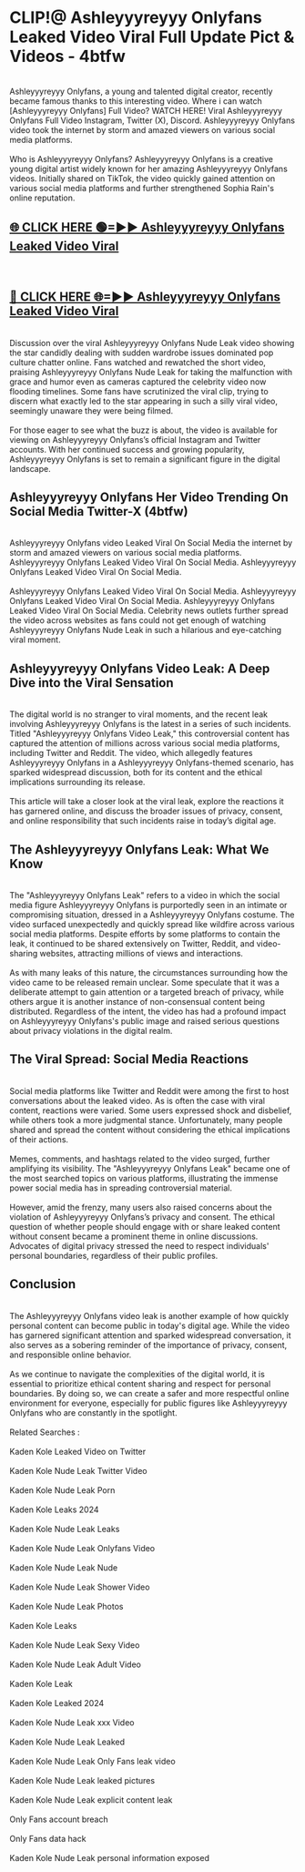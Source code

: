 # CLIP!@ Ashleyyyreyyy Onlyfans Leaked Video Viral Full Update Pict & Videos - 4btfw
<br>
Ashleyyyreyyy Onlyfans, a young and talented digital creator, recently became famous thanks to this interesting video. Where i can watch [Ashleyyyreyyy Onlyfans] Full Video? WATCH HERE! Viral Ashleyyyreyyy Onlyfans Full Video Instagram, Twitter (X), Discord. Ashleyyyreyyy Onlyfans video took the internet by storm and amazed viewers on various social media platforms.
<br><br>
Who is Ashleyyyreyyy Onlyfans? Ashleyyyreyyy Onlyfans is a creative young digital artist widely known for her amazing Ashleyyyreyyy Onlyfans videos. Initially shared on TikTok, the video quickly gained attention on various social media platforms and further strengthened Sophia Rain's online reputation.
<br>
<h2><a href="https://bestclip.site?title=Ashleyyyreyyy_Onlyfans">🌐 CLICK HERE 🟢=►► Ashleyyyreyyy Onlyfans Leaked Video Viral</a></h2>
<br>
<h2><a href="https://bestclip.site?title=Ashleyyyreyyy_Onlyfans">🔴 CLICK HERE 🌐=►► Ashleyyyreyyy Onlyfans Leaked Video Viral</a></h2>
<br>
Discussion over the viral Ashleyyyreyyy Onlyfans Nude Leak video showing the star candidly dealing with sudden wardrobe issues dominated pop culture chatter online. Fans watched and rewatched the short video, praising Ashleyyyreyyy Onlyfans Nude Leak for taking the malfunction with grace and humor even as cameras captured the celebrity video now flooding timelines. Some fans have scrutinized the viral clip, trying to discern what exactly led to the star appearing in such a silly viral video, seemingly unaware they were being filmed.
<br><br>
For those eager to see what the buzz is about, the video is available for viewing on Ashleyyyreyyy Onlyfans’s official Instagram and Twitter accounts. With her continued success and growing popularity, Ashleyyyreyyy Onlyfans is set to remain a significant figure in the digital landscape.
<br>
<h2>Ashleyyyreyyy Onlyfans Her Video Trending On Social Media Twitter-X (4btfw)</h2>
<br>
Ashleyyyreyyy Onlyfans video Leaked Viral On Social Media the internet by storm and amazed viewers on various social media platforms. Ashleyyyreyyy Onlyfans Leaked Video Viral On Social Media. Ashleyyyreyyy Onlyfans Leaked Video Viral On Social Media.
<br><br>
Ashleyyyreyyy Onlyfans Leaked Video Viral On Social Media. Ashleyyyreyyy Onlyfans Leaked Video Viral On Social Media. Ashleyyyreyyy Onlyfans Leaked Video Viral On Social Media. Celebrity news outlets further spread the video across websites as fans could not get enough of watching Ashleyyyreyyy Onlyfans Nude Leak in such a hilarious and eye-catching viral moment.
<br>
<h2>Ashleyyyreyyy Onlyfans Video Leak: A Deep Dive into the Viral Sensation</h2>
<br>
The digital world is no stranger to viral moments, and the recent leak involving Ashleyyyreyyy Onlyfans is the latest in a series of such incidents. Titled "Ashleyyyreyyy Onlyfans Video Leak," this controversial content has captured the attention of millions across various social media platforms, including Twitter and Reddit. The video, which allegedly features Ashleyyyreyyy Onlyfans in a Ashleyyyreyyy Onlyfans-themed scenario, has sparked widespread discussion, both for its content and the ethical implications surrounding its release.
<br><br>
This article will take a closer look at the viral leak, explore the reactions it has garnered online, and discuss the broader issues of privacy, consent, and online responsibility that such incidents raise in today’s digital age.
<br>
<h2>The Ashleyyyreyyy Onlyfans Leak: What We Know</h2>
<br>
The "Ashleyyyreyyy Onlyfans Leak" refers to a video in which the social media figure Ashleyyyreyyy Onlyfans is purportedly seen in an intimate or compromising situation, dressed in a Ashleyyyreyyy Onlyfans costume. The video surfaced unexpectedly and quickly spread like wildfire across various social media platforms. Despite efforts by some platforms to contain the leak, it continued to be shared extensively on Twitter, Reddit, and video-sharing websites, attracting millions of views and interactions.
<br><br>
As with many leaks of this nature, the circumstances surrounding how the video came to be released remain unclear. Some speculate that it was a deliberate attempt to gain attention or a targeted breach of privacy, while others argue it is another instance of non-consensual content being distributed. Regardless of the intent, the video has had a profound impact on Ashleyyyreyyy Onlyfans's public image and raised serious questions about privacy violations in the digital realm.
<br>
<h2>The Viral Spread: Social Media Reactions</h2>
<br>
Social media platforms like Twitter and Reddit were among the first to host conversations about the leaked video. As is often the case with viral content, reactions were varied. Some users expressed shock and disbelief, while others took a more judgmental stance. Unfortunately, many people shared and spread the content without considering the ethical implications of their actions.
<br><br>
Memes, comments, and hashtags related to the video surged, further amplifying its visibility. The "Ashleyyyreyyy Onlyfans Leak" became one of the most searched topics on various platforms, illustrating the immense power social media has in spreading controversial material.
<br><br>
However, amid the frenzy, many users also raised concerns about the violation of Ashleyyyreyyy Onlyfans’s privacy and consent. The ethical question of whether people should engage with or share leaked content without consent became a prominent theme in online discussions. Advocates of digital privacy stressed the need to respect individuals' personal boundaries, regardless of their public profiles.
<br>
<h2>Conclusion</h2>
<br>
The Ashleyyyreyyy Onlyfans video leak is another example of how quickly personal content can become public in today's digital age. While the video has garnered significant attention and sparked widespread conversation, it also serves as a sobering reminder of the importance of privacy, consent, and responsible online behavior.
<br><br>
As we continue to navigate the complexities of the digital world, it is essential to prioritize ethical content sharing and respect for personal boundaries. By doing so, we can create a safer and more respectful online environment for everyone, especially for public figures like Ashleyyyreyyy Onlyfans who are constantly in the spotlight.
<br><br>
Related Searches :
<br><br>
Kaden Kole Leaked Video on Twitter
<br><br>
Kaden Kole Nude Leak Twitter Video
<br><br>
Kaden Kole Nude Leak Porn
<br><br>
Kaden Kole Leaks 2024
<br><br>
Kaden Kole Nude Leak Leaks
<br><br>
Kaden Kole Nude Leak Onlyfans Video
<br><br>
Kaden Kole Nude Leak Nude
<br><br>
Kaden Kole Nude Leak Shower Video
<br><br>
Kaden Kole Nude Leak Photos
<br><br>
Kaden Kole Leaks
<br><br>
Kaden Kole Nude Leak Sexy Video
<br><br>
Kaden Kole Nude Leak Adult Video
<br><br>
Kaden Kole Leak
<br><br>
Kaden Kole Leaked 2024
<br><br>
Kaden Kole Nude Leak xxx Video
<br><br>
Kaden Kole Nude Leak Leaked
<br><br>
Kaden Kole Nude Leak Only Fans leak video
<br><br>
Kaden Kole Nude Leak leaked pictures
<br><br>
Kaden Kole Nude Leak explicit content leak
<br><br>
Only Fans account breach
<br><br>
Only Fans data hack
<br><br>
Kaden Kole Nude Leak personal information exposed